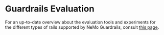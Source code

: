 # Guardrails Evaluation

For an up-to-date overview about the evaluation tools and experiments for the different types of rails supported by NeMo Guardrails, consult [this page](./../../docs/evaluation/README.md).
